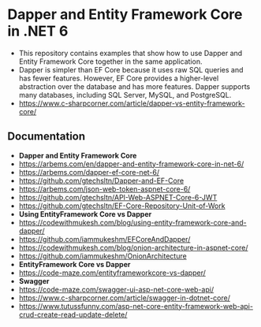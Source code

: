 # Dapper and Entity Framework Core in .NET 6
+ This repository contains examples that show how to use Dapper and Entity Framework Core together in the same application.
+ Dapper is simpler than EF Core because it uses raw SQL queries and has fewer features. However, EF Core provides a higher-level abstraction over the database and has more features. Dapper supports many databases, including SQL Server, MySQL, and PostgreSQL.
+ https://www.c-sharpcorner.com/article/dapper-vs-entity-framework-core/

## Documentation
+ **Dapper and Entity Framework Core**
+ https://arbems.com/en/dapper-and-entity-framework-core-in-net-6/
+ https://arbems.com/dapper-ef-core-net-6/
+ https://github.com/gtechsltn/Dapper-and-EF-Core
+ https://arbems.com/json-web-token-aspnet-core-6/
+ https://github.com/gtechsltn/API-Web-ASPNET-Core-6-JWT
+ https://github.com/gtechsltn/EF-Core-Repository-Unit-of-Work
+ **Using EntityFramework Core vs Dapper**
+ https://codewithmukesh.com/blog/using-entity-framework-core-and-dapper/
+ https://github.com/iammukeshm/EFCoreAndDapper/
+ https://codewithmukesh.com/blog/onion-architecture-in-aspnet-core/
+ https://github.com/iammukeshm/OnionArchitecture
+ **EntityFramework Core vs Dapper**
+ https://code-maze.com/entityframeworkcore-vs-dapper/
+ **Swagger**
+ https://code-maze.com/swagger-ui-asp-net-core-web-api/
+ https://www.c-sharpcorner.com/article/swagger-in-dotnet-core/
+ https://www.tutussfunny.com/asp-net-core-entity-framework-web-api-crud-create-read-update-delete/
